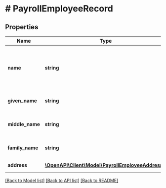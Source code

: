 # # PayrollEmployeeRecord

## Properties

Name | Type | Description | Notes
------------ | ------------- | ------------- | -------------
**name** | **string** | Full name of the employee: first, middle (if stated), and last name |
**given_name** | **string** | First name of employee | [optional]
**middle_name** | **string** | Middle name of employee, if stated | [optional]
**family_name** | **string** | Last name of employee | [optional]
**address** | [**\OpenAPI\Client\Model\PayrollEmployeeAddress[]**](PayrollEmployeeAddress.md) | Array of addresses | [optional]

[[Back to Model list]](../../README.md#models) [[Back to API list]](../../README.md#endpoints) [[Back to README]](../../README.md)
